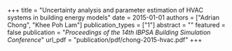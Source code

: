 +++
title = "Uncertainty analysis and parameter estimation of HVAC systems in building energy models"
date = 2015-01-01
authors = ["Adrian Chong", "Khee Poh Lam"]
publication_types = ["1"]
abstract = ""
featured = false
publication = "*Proceedings of the 14th IBPSA Building Simulation Conference*"
url_pdf = "publication/pdf/chong-2015-hvac.pdf"
+++

